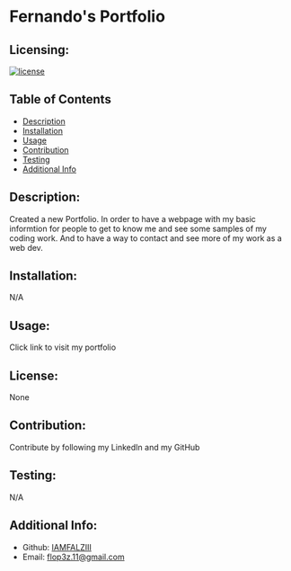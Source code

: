 # Fernando's Portfolio
  ## Licensing:
  [![license](https://img.shields.io/badge/license-None-blue)](https://shields.io)
  ## Table of Contents 
  - [Description](#description)
  - [Installation](#installation)
  - [Usage](#usage)
  - [Contribution](#contribution)
  - [Testing](#testing)
  - [Additional Info](#additional-info)
  ## Description:
  Created a new Portfolio. In order to have a webpage with my basic informtion for people to get to know me and see some samples of my coding work. And to have a way to contact and see more of my work as a web dev.
  ## Installation:
  N/A
  ## Usage:
  Click link to visit my portfolio
  ## License:
  None
  ## Contribution:
  Contribute by following my LinkedIn and my GitHub
  ## Testing:
  N/A
  ## Additional Info:
  - Github: [IAMFALZIII](https://github.com/IAMFALZIII)
  - Email: flop3z.11@gmail.com 